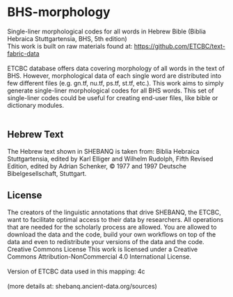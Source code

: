 # BHS-morphology
Single-liner morphological codes for all words in Hebrew Bible (Biblia Hebraica Stuttgartensia, BHS, 5th edition)<br />
This work is built on raw materials found at: https://github.com/ETCBC/text-fabric-data<br />
<br />
ETCBC database offers data covering morphology of all words in the text of BHS.  However, morphological data of each single word are distributed into few different files (e.g. gn.tf, nu.tf, ps.tf, st.tf, etc.).  This work aims to simply generate single-liner morphological codes for all BHS words.  This set of single-liner codes could be useful for creating end-user files, like bible or dictionary modules.<br />
<br />
<h2>Hebrew Text</h2>
<p>
The Hebrew text shown in SHEBANQ is taken from: Biblia Hebraica Stuttgartensia, edited by Karl Elliger and Wilhelm Rudolph, Fifth Revised Edition, edited by Adrian Schenker, © 1977 and 1997 Deutsche Bibelgesellschaft, Stuttgart.
</p>

<h2>License</h2>
<p>The creators of the linguistic annotations that drive SHEBANQ, the ETCBC, want to facilitate optimal access to their data by researchers. All operations that are needed for the scholarly process are allowed. You are allowed to download the data and the code, build your own workflows on top of the data and even to redistribute your versions of the data and the code.
<br />
Creative Commons License
This work is licensed under a Creative Commons Attribution-NonCommercial 4.0 International License.<br />
<br />
Version of ETCBC data used in this mapping: 4c<br /><br />
(more details at: shebanq.ancient-data.org/sources)
</p>
